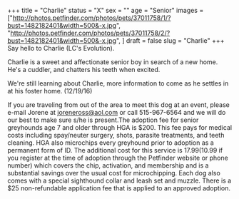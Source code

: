 +++
title = "Charlie"
status = "X"
sex = ""
age = "Senior"
images = ["http://photos.petfinder.com/photos/pets/37011758/1/?bust=1482182401&width=500&-x.jpg",
"http://photos.petfinder.com/photos/pets/37011758/2/?bust=1482182401&width=500&-x.jpg",
]
draft = false
slug = "Charlie"
+++
Say hello to Charlie (LC's Evolution). 

Charlie is a sweet and affectionate senior boy in search of a new home. He's a cuddler, and chatters his teeth when excited. 

We're still learning about Charlie, more information to come as he settles in at his foster home. (12/19/16)

If you are traveling from out of the area to meet this dog at an event, please e-mail Jorene at joreneross@aol.com or call 515-967-6564 and we will do our best to make sure s/he is present.The adoption fee for senior greyhounds age 7 and older  through HGA is $200. This fee pays for medical costs including spay/neuter surgery, shots, parasite treatments, and teeth cleaning. HGA also microchips every greyhound prior to adoption as a permanent form of ID. The additional cost for this service is $17.99 ($10.99 if you register at the time of adoption through the Petfinder website or phone number) which covers the chip, activation, and membership and is a substantial savings over the usual cost for microchipping. Each dog also comes with a special sighthound collar and leash set and muzzle. There is a $25 non-refundable application fee that is applied to an approved adoption.
